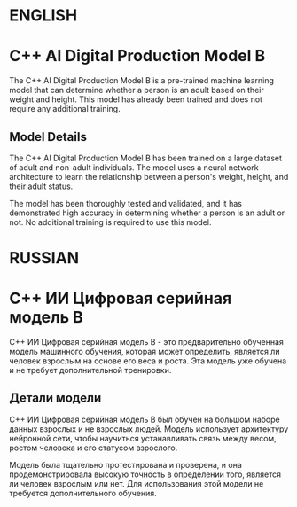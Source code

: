 # ENGLISH


# C++ AI Digital Production Model B

The C++ AI Digital Production Model B is a pre-trained machine learning model that can determine whether a person is an adult based on their weight and height. This model has already been trained and does not require any additional training.

## Model Details

The C++ AI Digital Production Model B has been trained on a large dataset of adult and non-adult individuals. The model uses a neural network architecture to learn the relationship between a person's weight, height, and their adult status.

The model has been thoroughly tested and validated, and it has demonstrated high accuracy in determining whether a person is an adult or not. No additional training is required to use this model.


# RUSSIAN


# C++ ИИ Цифровая серийная модель B

C++ ИИ Цифровая серийная модель B - это предварительно обученная модель машинного обучения, которая может определить, является ли человек взрослым на основе его веса и роста. Эта модель уже обучена и не требует дополнительной тренировки.

## Детали модели

C++ ИИ Цифровая серийная модель B был обучен на большом наборе данных взрослых и не взрослых людей. Модель использует архитектуру нейронной сети, чтобы научиться устанавливать связь между весом, ростом человека и его статусом взрослого.

Модель была тщательно протестирована и проверена, и она продемонстрировала высокую точность в определении того, является ли человек взрослым или нет. Для использования этой модели не требуется дополнительного обучения.

